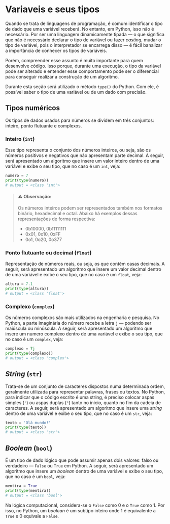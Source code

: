 # Variaveis e seus tipos

Quando se trata de linguagens de programação, é comum identificar o tipo de dado que uma variável receberá. No entanto, em Python, isso não é necessário. Por ser uma linguagem dinamicamente tipada — o que significa que não é necessário declarar o tipo de variável ou fazer *casting*, mudar o tipo de variável, pois o interpretador se encarrega disso — é fácil banalizar a importância de conhecer os tipos de variáveis.

Porém, compreender esse assunto é muito importante para quem desenvolve código. Isso porque, durante uma execução, o tipo da variável pode ser alterado e entender esse comportamento pode ser o diferencial para conseguir realizar a construção de um algoritmo.  

Durante esta seção será utilizado o método `type()` do Python. Com ele, é possível saber o tipo de uma variável ou de um dado com precisão.

## Tipos numéricos

Os tipos de dados usados para números se dividem em três conjuntos: inteiro, ponto flutuante e complexos. 


### Inteiro (`int`)

Esse tipo representa o conjunto dos números inteiros, ou seja, são os números positivos e negativos que não apresentam parte decimal. A seguir, será apresentado um algoritmo que insere um valor inteiro dentro de uma variável e exibe o seu tipo, que no caso é um `int`, veja:

```python
numero = 7
print(type(numero))
# output = <class 'int'>
```

> #### ⚠️ **Observação**: 
> Os números inteiros podem ser representados também nos formatos binário, hexadecimal e octal. Abaixo há exemplos dessas representações de forma respectiva:
> - 0b10000, 0b11111111 
> - 0x01, 0x10, 0xFF
> - 0o1, 0o20, 0o377 

### Ponto flutuante ou decimal (`float`) 

Representação de números reais, ou seja, os que contém casas decimais. A seguir, será apresentado um algoritmo que insere um valor decimal dentro de uma variável e exibe o seu tipo, que no caso é um `float`, veja:

```python
altura = 7.1
print(type(altura))
# output = <class 'float'>
```

### Complexo (`complex`)

Os números complexos são mais utilizados na engenharia e pesquisa. No Python, a parte imaginária do número recebe a letra `j`  — podendo ser maiúscula ou minúscula. A seguir, será apresentado um algoritmo que insere um numero complexo dentro de uma variável e exibe o seu tipo, que no caso é um `complex`, veja:

```python
complexo = 7j
print(type(complexo))
# output = <class 'complex'>
```

## *String* (`str`)

Trata-se de um conjunto de caracteres dispostos numa determinada ordem, geralmente utilizada para representar palavras, frases ou textos. No Python, para indicar que o código escrito é uma string, é preciso colocar aspas simples (`'`) ou aspas duplas (`"`) tanto no inicio, quanto no fim da cadeia de caracteres. A seguir, será apresentado um algoritmo que insere uma *string* dentro de uma variável e exibe o seu tipo, que no caso é um `str`, veja:

```python
texto = 'Olá mundo!'
print(type(texto))
# output = <class 'str'>
```

## *Boolean* (`bool`)

É um tipo de dado lógico que pode assumir apenas dois valores: falso ou verdadeiro — `False` ou `True` em Python. A seguir, será apresentado um algoritmo que insere um *boolean* dentro de uma variável e exibe o seu tipo, que no caso é um `bool`, veja:

```python
mentira = True
print(type(mentira))
# output = <class 'bool'>
```

Na lógica computacional, considera-se o `False` como 0 e o `True` como 1. Por isso, no Python, um *boolean* é  um subtipo inteiro onde 1 é equivalente a `True` e 0 equivale a `False`. 